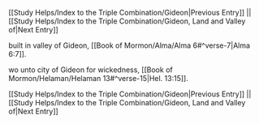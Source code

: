 [[Study Helps/Index to the Triple Combination/Gideon|Previous Entry]]  ||  [[Study Helps/Index to the Triple Combination/Gideon, Land and Valley of|Next Entry]]

 built in valley of Gideon, [[Book of Mormon/Alma/Alma 6#^verse-7|Alma 6:7]].

 wo unto city of Gideon for wickedness, [[Book of Mormon/Helaman/Helaman 13#^verse-15|Hel. 13:15]].

[[Study Helps/Index to the Triple Combination/Gideon|Previous Entry]]  ||  [[Study Helps/Index to the Triple Combination/Gideon, Land and Valley of|Next Entry]]